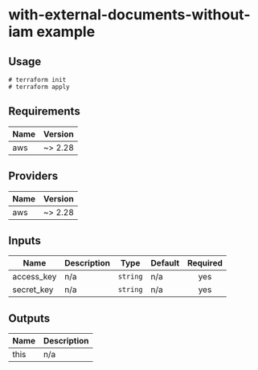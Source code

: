 # with-external-documents-without-iam example

## Usage

```
# terraform init
# terraform apply
```

<!-- BEGINNING OF PRE-COMMIT-TERRAFORM DOCS HOOK -->
## Requirements

| Name | Version |
|------|---------|
| aws | ~> 2.28 |

## Providers

| Name | Version |
|------|---------|
| aws | ~> 2.28 |

## Inputs

| Name | Description | Type | Default | Required |
|------|-------------|------|---------|:--------:|
| access\_key | n/a | `string` | n/a | yes |
| secret\_key | n/a | `string` | n/a | yes |

## Outputs

| Name | Description |
|------|-------------|
| this | n/a |

<!-- END OF PRE-COMMIT-TERRAFORM DOCS HOOK -->
